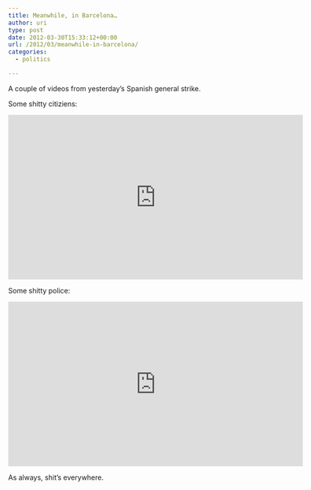```yaml
---
title: Meanwhile, in Barcelona…
author: uri
type: post
date: 2012-03-30T15:33:12+00:00
url: /2012/03/meanwhile-in-barcelona/
categories:
  - politics

---
```

A couple of videos from yesterday&#8217;s Spanish general strike.

Some shitty citiziens:  
<iframe width="600" height="335" src="http://www.youtube.com/embed/HfwMXCCzteE" frameborder="0" allowfullscreen></iframe>

Some shitty police:  
<iframe width="600" height="335" src="http://www.youtube.com/embed/MvKxZBDu80s" frameborder="0" allowfullscreen></iframe>

As always, shit&#8217;s everywhere.